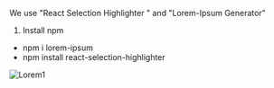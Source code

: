 We use "React Selection Highlighter " and "Lorem-Ipsum Generator"

1. Install npm 
- npm i lorem-ipsum
- npm install react-selection-highlighter

![Lorem1](https://github.com/Rold22/Lorem_Generator-ReactJS/assets/128656534/52a1ff51-7554-4cd1-bebf-0637b8559ead)
